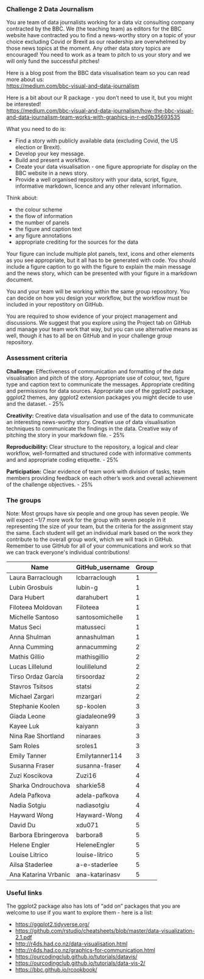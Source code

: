 ### Challenge 2 Data Journalism

You are team of data journalists working for a data viz consulting company contracted by the BBC.  We (the teaching team) as editors for the BBC website have contracted you to find a news-worthy story on a topic of your choice excluding Covid or Brexit as our readership are overwhelmed by those news topics at the moment.  Any other data story topics are encouraged!  You need to work as a team to pitch to us your story and we will only fund the successful pitches!

Here is a blog post from the BBC data visualisation team so you can read more about us:  
https://medium.com/bbc-visual-and-data-journalism

Here is a bit about our R package - you don’t need to use it, but you might be interested!  
https://medium.com/bbc-visual-and-data-journalism/how-the-bbc-visual-and-data-journalism-team-works-with-graphics-in-r-ed0b35693535

What you need to do is:
- Find a story with publicly available data (excluding Covid, the US election or Brexit).
- Develop your key message.
- Build and present a workflow.
- Create your data visualisation - one figure appropriate for display on the BBC website in a news story.
- Provide a well organised repository with your data, script, figure, informative markdown, licence and any other relevant information.

Think about:
- the colour scheme
- the flow of information
- the number of panels
- the figure and caption text
- any figure annotations
- appropriate crediting for the sources for the data

Your figure can include multiple plot panels, text, icons and other elements as you see appropriate, but it all has to be generated with code. You should include a figure caption to go with the figure to explain the main message and the news story, which can be presented with your figure in a markdown document.

You and your team will be working within the same group repository. You can decide on how you design your workflow, but the workflow must be included in your repostitory on GitHub.

You are required to show evidence of your project management and discussions. We suggest that you explore using the Project tab on GitHub and manage your team work that way, but you can use alternative means as well, though it has to all be on GitHub and in your challenge group repository.

### Assessment criteria

__Challenge:__ Effectiveness of communication and formatting of the data visualisation and pitch of the story. Appropriate use of colour, text, figure type and caption text to communicate the messages. Appropriate crediting and permissions for data sources. Appropriate use of the ggplot2 package, ggplot2 themes, any ggplot2 extension packages you might decide to use and the dataset. - 25%

__Creativity:__ Creative data visualisation and use of the data to communicate an interesting news-worthy story. Creative use of data visualisation techniques to communicate the findings in the data. Creative way of pitching the story in your markdown file. - 25%

__Reproducibility:__ Clear structure to the repository, a logical and clear workflow, well-formatted and structured code with informative comments and and appropriate coding etiquette. - 25%

__Participation:__ Clear evidence of team work with division of tasks, team members providing feedback on each other’s work and overall achievement of the challenge objectives. - 25%

### The groups
Note: Most groups have six people and one group has seven people. We will expect ~1/7 more work for the group with seven people in it representing the size of your team, but the criteria for the assignment stay the same. Each student will get an individual mark based on the work they contribute to the overall group work, which we will track in GitHub. Remember to use GitHub for all of your communications and work so that we can track everyone's individual contributions!

| Name | GitHub_username | Group |
| ---- | ---- | ---- |
Laura Barraclough | lcbarraclough | 1
Lubin Grosbuis | lubin-g | 1
Dara Hubert | darahubert | 1
Filoteea Moldovan | Filoteea | 1
Michelle Santoso | santosomichelle | 1
Matus Seci | matusseci | 1
Anna Shulman | annashulman | 1
Anna Cumming | annacumming | 2
Mathis Gillio | mathisgillio | 2
Lucas Lillelund | loulillelund | 2
Tirso Ordaz García | tirsoordaz | 2
Stavros Tsitsos | statsi | 2
Michael Zargari | mzargari | 2
Stephanie Koolen | sp-koolen | 3
Giada Leone | giadaleone99 | 3
Kayee Luk | kaiyann | 3
Nina Rae Shortland | ninaraes | 3
Sam Roles | sroles1 | 3
Emily Tanner | Emilytanner114 | 3
Susanna Fraser | susanna-fraser | 4
Zuzi Koscikova | Zuzi16 | 4
Sharka Ondrouchova | sharkie58 | 4
Adela Pafkova | adela-pafkova | 4
Nadia Sotgiu | nadiasotgiu | 4
Hayward Wong | Hayward-Wong | 4
David Du | xdu071 | 5
Barbora Ebringerova | barbora8 | 5
Helene Engler | HeleneEngler | 5
Louise Litrico | louise-litrico | 5
Ailsa Staderlee | a-e-staderlee | 5
Ana Katarina Vrbanic | ana-katarinasv | 5

### Useful links

The ggplot2 package also has lots of “add on” packages that you are welcome to use if you want to explore them - here is a list: 
- https://ggplot2.tidyverse.org/
- https://github.com/rstudio/cheatsheets/blob/master/data-visualization-2.1.pdf
- http://r4ds.had.co.nz/data-visualisation.html
- http://r4ds.had.co.nz/graphics-for-communication.html
- https://ourcodingclub.github.io/tutorials/datavis/
- https://ourcodingclub.github.io/tutorials/data-vis-2/
- https://bbc.github.io/rcookbook/
